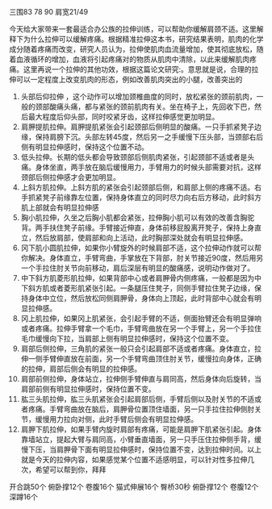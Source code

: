 
三围83 78 90
肩宽21/49

今天给大家带来一套最适合办公族的拉伸训练，可以帮助你缓解肩颈不适。这里解释下为什么拉伸可以缓解疼痛。根据精准拉伸这本书，研究结果表明，肌肉的化学成分随着疼痛而改变，研究人员认为，拉伸使肌肉血流量增加，使其彻底放松，随着血液循环的增加，血液将引起疼痛对的物质从肌肉中清除，以此来缓解肌肉疼痛。这里再说一个拉伸的其他功效，根据这篇论文研究:。意思就是说，合理的拉伸可以一定程度上改变肌肉的形态，例如改善肌肉突出的小腿，改善突出的

1. 头部后仰拉伸 ，这个动作可以增加颈椎曲度的同时，放松紧张的颈前肌肉，一般的颈部酸痛头痛，都与紧张的颈前肌肉有关。坐在椅子上，先回收下巴，然后最大程度后仰头部，同时咬紧牙齿，这样拉伸感觉更加明显。
2.  肩胛提肌拉伸。肩胛提肌紧张会引起颈部后侧明显的酸痛。一只手抓紧凳子边缘，保持肩膀下沉。头部左转45度，然后另一之手缓慢下压头部，当颈部右后侧有明显拉伸感时，保持这个位置不动。
3. 低头拉伸。长期的低头都会导致颈部后侧肌肉紧张，引起颈部不适或者是头痛。身体坐直，两手放在脑后缓慢用力，手臂用力的时候头部需要对抗，这样颈部后侧拉伸感才会更加明显。
4. 上斜方肌拉伸。上斜方肌的紧张会引起颈部后侧，和肩部上侧的疼痛不适。右手抓紧凳子前缘靠左位置，保持身体直立的同时尽力向右后方移动，此时斜方肌上部就会有明显拉伸感
5.  胸小肌拉伸，久坐之后胸小肌都会紧张，拉伸胸小肌可以有效的改善含胸驼背。两手扶住凳子前缘。手臂接近伸直，身体前移屁股离开凳子，保持上身直立，然后放肩部，使肩部和向上活动，此时胸部深处就会有明显拉伸感。
6. 冈下肌小圆肌拉伸，如果你小臂旋外的时候肩部不适，这个拉伸动作就可以帮你解决。身体直立，手臂弯曲，手掌放在下背部，肘关节接近90度，然后用另一个手拉住肘关节向前移动，肩后深层有明显的酸痛感，说明动作做对了。
7. 中下斜方肌菱形肌拉伸，如果背部中心或者肩胛骨内侧疼痛，一般都是因为中下斜方肌或者菱形肌紧张引起。一条腿压住凳子，同侧手臂拉住凳子边缘，保持身体中立位，然后放松同侧肩胛骨，身体向上顶起，此时背部中心就会有明显拉伸感。
8. 冈上肌拉伸，如果冈上肌紧张，会引起手臂的不适，侧面抬臂还会有明显弹响或者疼痛。拉伸手臂拿一个毛巾，手臂弯曲放在另一个手臂上，另一个手拉住毛巾缓慢向下拉，当肩部上侧有明显拉伸感时，保持这个位置不变。
9. 肩部后侧拉伸，三角肌的紧张一般只会引起肩部不适或者疼痛。身体直立，拉伸一侧手臂伸直放在前面，另一个手臂弯曲顶住肘关节，缓慢拉向身体，正确的拉伸，肩部后侧会有明显的拉伸感。
10. 肩部前侧拉伸，身体站立，拉伸侧手臂伸直与肩同高，然后身体向后旋转，当肩部前侧有明显拉伸感时，保持位置不变。
11. 肱三头肌拉伸，肱三头肌紧张会引起肩部后侧，手臂后侧以及肘关节的不适或者疼痛。手臂弯曲放在脑后，肩胛骨位置顶住墙面，另一只手拉住拉伸侧肘关节，缓慢用力拉向对侧，此时手臂后侧会有明显拉伸感。
12. 肩胛下肌拉伸，如果手臂内旋时肩部有疼痛，可能是肩胛下肌紧张引起。身体靠墙站立，提起大臂与肩同高，小臂垂直墙面，另一只手压住拉伸侧手背，缓慢下压，当肩胛骨下面有明显拉伸感时，保持位置不变，达到拉伸时间。以上就是今天的拉伸内容，如果感觉某个位置不适感明显，可以针对性多拉伸几次，希望可以帮到你，拜拜

开合跳50个
俯卧撑12个
卷腹16个
猫式伸展16个
臀桥30秒
俯卧撑12个
卷腹12个
深蹲16个
